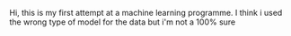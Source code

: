 Hi, this is my first attempt at a machine learning programme. I think i used the wrong type of model for the data but i'm not a 100% sure
